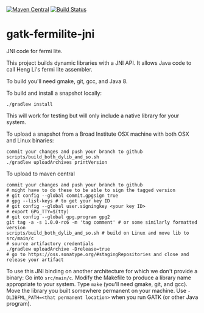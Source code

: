 [![Maven Central](https://maven-badges.herokuapp.com/maven-central/org.broadinstitute/gatk-fermilite-jni/badge.svg)](https://maven-badges.herokuapp.com/maven-central/org.broadinstitute/gatk-fermilite-jni)
[![Build Status](https://travis-ci.org/broadinstitute/gatk-fermilite-jni.svg?branch=master)](https://travis-ci.org/broadinstitute/gatk-fermilite-jni)

# gatk-fermilite-jni
JNI code for fermi lite.

This project builds dynamic libraries with a JNI API.
It allows Java code to call Heng Li's fermi lite assembler.

To build you'll need gmake, git, gcc, and Java 8.

To build and install a snapshot locally:

```
./gradlew install
```

This will work for testing but will only include a native library for your system.

To upload a snapshot from a Broad Institute OSX machine with both OSX and Linux binaries:
```
commit your changes and push your branch to github
scripts/build_both_dylib_and_so.sh
./gradlew uploadArchives printVersion
```

To upload to maven central
```
commit your changes and push your branch to github
# might have to do these to be able to sign the tagged version
# git config --global commit.gpgsign true
# gpg --list-keys # to get your key ID
# git config --global user.signingkey <your key ID>
# export GPG_TTY=$(tty)
# git config --global gpg.program gpg2
git tag -a -s 1.0.0-rc6 -m 'tag comment' # or some similarly formatted version
scripts/build_both_dylib_and_so.sh # build on Linux and move lib to src/main/c
# source artifactory credentials
./gradlew uploadArchive -Drelease=true
# go to https://oss.sonatype.org/#stagingRepositories and close and release your artifact
```

To use this JNI binding on another architecture for which we don't provide a binary:
  Go into ```src/main/c```.
  Modify the Makefile to produce a library name appropriate to your system.
  Type ```make``` (you'll need gmake, git, and gcc).
  Move the library you built somewhere permanent on your machine.
  Use ```-DLIBFML_PATH=<that permanent location>``` when you run GATK (or other Java program).
